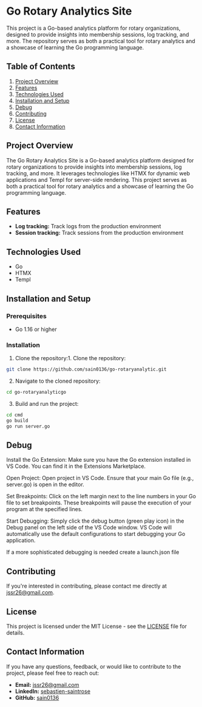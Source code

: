 # Go Rotary Analytics Site

This project is a Go-based analytics platform for rotary organizations, designed to provide insights into membership sessions, log tracking, and more. The repository serves as both a practical tool for rotary analytics and a showcase of learning the Go programming language.

## Table of Contents

1. [Project Overview](#project-overview)
2. [Features](#features)
3. [Technologies Used](#technologies-used)
4. [Installation and Setup](#installation-and-setup)
5. [Debug](#debug)
6. [Contributing](#contributing)
7. [License](#license)
8. [Contact Information](#contact-information)

## Project Overview

The Go Rotary Analytics Site is a Go-based analytics platform designed for rotary organizations to provide insights into membership sessions, log tracking, and more. It leverages technologies like HTMX for dynamic web applications and Templ for server-side rendering. This project serves as both a practical tool for rotary analytics and a showcase of learning the Go programming language.

## Features

- **Log tracking:** Track logs from the production environment
- **Session tracking:** Track sessions from the production environment

## Technologies Used

- Go
- HTMX
- Templ

## Installation and Setup

### Prerequisites

- Go 1.16 or higher

### Installation

1. Clone the repository:1. Clone the repository:

```bash
git clone https://github.com/sain0136/go-rotaryanalytic.git

```

2. Navigate to the cloned repository:

```bash
cd go-rotaryanalyticgo
```

3. Build and run the project:

```bash
cd cmd
go build
go run server.go
```

## Debug

Install the Go Extension: Make sure you have the Go extension installed in VS Code. You can find it in the Extensions Marketplace.

Open Project: Open project in VS Code. Ensure that your main Go file (e.g., server.go) is open in the editor.

Set Breakpoints: Click on the left margin next to the line numbers in your Go file to set breakpoints. These breakpoints will pause the execution of your program at the specified lines.

Start Debugging: Simply click the debug button (green play icon) in the Debug panel on the left side of the VS Code window. VS Code will automatically use the default configurations to start debugging your Go application.

If a more sophisticated debugging is needed create a launch.json file

## Contributing

If you're interested in contributing, please contact me directly at [jssr26@gmail.com](mailto:jssr26@gmail.com).

## License

This project is licensed under the MIT License - see the [LICENSE](LICENSE) file for details.

## Contact Information

If you have any questions, feedback, or would like to contribute to the project, please feel free to reach out:

- **Email:** [jssr26@gmail.com](mailto:jssr26@gmail.com)
- **LinkedIn:** [sebastien-saintrose](https://www.linkedin.com/in/sebastien-saintrose/)
- **GitHub:** [sain0136](https://github.com/sain0136)